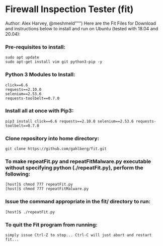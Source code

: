 # Firewall Inspection Tester (fit)
Author: Alex Harvey, @meshmeld""")
Here are the Fit Files for Download and instructions below to install and run on Ubuntu (tested with 18.04 and 20.04):

### Pre-requisites to install:
    sudo apt update
    sudo apt-get install vim git python3-pip -y

### Python 3 Modules to Install:
    click==6.6
    requests==2.10.0
    selenium==2.53.6
    requests-toolbelt==0.7.0

### Install all at once with Pip3:
    pip3 install click==6.6 requests==2.10.0 selenium==2.53.6 requests-toolbelt==0.7.0

### Clone repository into home directory:
    git clone https://github.com/gahlberg/fit.git

### To make repeatFit.py and repeatFitMalware.py executable without specifying python (./repeatFit.py), perform the following:
    [host]$ chmod 777 repeatFit.py 
    [host]$ chmod 777 repeatFitMalware.py 

### Issue the command appropriate in the fit/ directory to run:
    [host]$ ./repeatFit.py
  
### To quit the Fit program from running: 
    simply issue Ctrl-Z to stop... Ctrl-C will just abort and restart fit...
